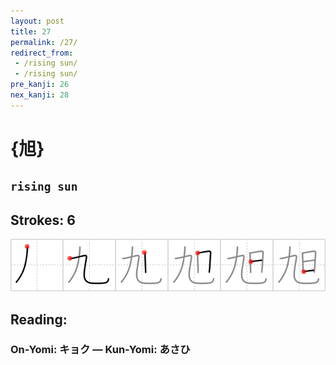 ```yaml
---
layout: post
title: 27
permalink: /27/
redirect_from:
 - /rising sun/
 - /rising sun/
pre_kanji: 26
nex_kanji: 28
---
```


# {旭}

## `rising sun`

## Strokes: 6

<div class="stroke"><img src="../images/E697AD.png" /></div>

## Reading:

### On-Yomi: キョク &mdash; Kun-Yomi: あさひ

